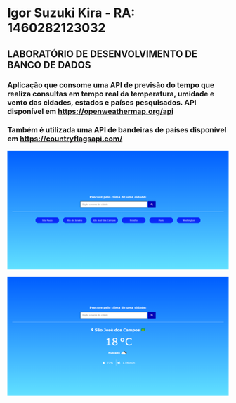 # Igor Suzuki Kira - RA: 1460282123032
## LABORATÓRIO DE DESENVOLVIMENTO DE BANCO DE DADOS

### Aplicação que consome uma API de previsão do tempo que realiza consultas em tempo real da temperatura, umidade e vento das cidades, estados e países pesquisados. API disponível em https://openweathermap.org/api
### Também é utilizada uma API de bandeiras de países disponível em https://countryflagsapi.com/
![foto](https://github.com/igorsuzuki99/bertoti/blob/d04a29de05a4f57bbc83e45eb8d113e11e356fc7/Lab%20-%203/img/inicio.PNG)

![foto](https://github.com/igorsuzuki99/bertoti/blob/d04a29de05a4f57bbc83e45eb8d113e11e356fc7/Lab%20-%203/img/search.PNG)
